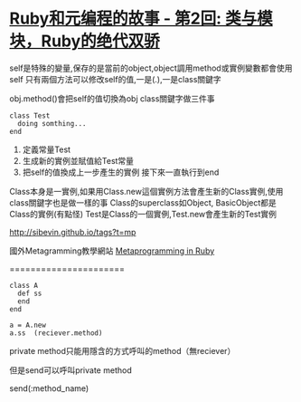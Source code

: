 # [Ruby和元编程的故事 - 第2回: 类与模块，Ruby的绝代双骄](https://ruby-china.org/topics/1581)

self是特殊的變量,保存的是當前的object,object調用method或實例變數都會使用self
只有兩個方法可以修改self的值,一是\(.\),一是class關鍵字

obj.method\(\)會把self的值切換為obj
class關鍵字做三件事

```
class Test
  doing somthing...
end
```

1. 定義常量Test
2. 生成新的實例並賦值給Test常量
3. 把self的值換成上一步產生的實例
  接下來一直執行到end

Class本身是一實例,如果用Class.new這個實例方法會產生新的Class實例,使用class關鍵字也是做一樣的事
Class的superclass如Object, BasicObject都是Class的實例\(有點怪\)
Test是Class的一個實例,Test.new會產生新的Test實例

[http:\/\/sibevin.github.io\/tags?t=mp](http://sibevin.github.io/tags?t=mp)

國外Metagramming教學網站
[Metaprogramming in Ruby](http://ruby-metaprogramming.rubylearning.com/)



======================

```
class A
  def ss
  end
end

a = A.new
a.ss  (reciever.method)
```

private method只能用隱含的方式呼叫的method（無reciever）

但是send可以呼叫private method

send(:method_name)





